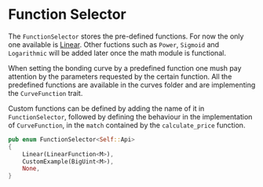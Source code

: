 # Function Selector 

The `FunctionSelector` stores the pre-defined functions. For now the only one available is [Linear](linear.md).
Other fuctions such as `Power`, `Sigmoid` and `Logarithmic` will be added later once the math module is functional.

When setting the bonding curve by a predefined function one mush pay attention by the parameters requested by the certain function. All the predefined functions are available in the curves folder and are implementing the `CurveFunction` trait.

Custom functions can be defined by adding the name of it in `FunctionSelector`, followed by defining the behaviour in the implementation of `CurveFunction`, in the `match` contained by the `calculate_price` function.

```rust
pub enum FunctionSelector<Self::Api>
{
	Linear(LinearFunction<M>),
	CustomExample(BigUint<M>),
	None,
}
```